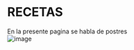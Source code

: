 # RECETAS
En la presente pagina se habla de postres  
![image](https://github.com/HelenVr04/RECETAS/assets/140124719/c3eb2e70-9578-471d-9d9e-82d44f05f9e3)
